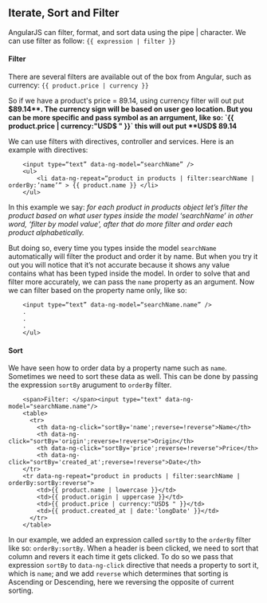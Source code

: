 ## Iterate, Sort and Filter

AngularJS can filter, format, and sort data using the pipe | character. We can use filter as follow:
`{{ expression | filter }}`

#### Filter
There are several filters are available out of the box from Angular, such as currency: 
`{{ product.price | currency }}`

So if we have a product's price = 89.14, using currency filter will out put **$89.14**. The currency sign will be based on user geo location. But you can be more specific and pass symbol as an arrgument, like so:
`{{ product.price | currency:"USD$ " }}` this will out put **USD$ 89.14**

We can use filters with directives, controller and services. Here is an example with directives:

```
	<input type=“text” data-ng-model=“searchName” />
	<ul>     
		<li data-ng-repeat=“product in products | filter:searchName | orderBy:’name’” > {{ product.name }} </li>
	</ul>
```

In this example we say: *for each product in products object let’s filter the product based on what user types inside the model ‘searchName’ in other word, ‘filter by model value', after that do more filter and order each product alphabetically.*

But doing so, every time you types inside the model `searchName` automatically will filter the product and order it by name. But when you try it out you will notice that it’s not accurate because it shows any value contains what has been typed inside the model. In order to solve that and filter more accurately, we can pass the `name` property as an argument. Now we can filter based on the property name only, like so:

```
	<input type=“text” data-ng-model=“searchName.name” />
	.
	.
	.
	</ul>
```
#### Sort
We have seen how to order data by a property name such as `name`. Sometimes we need to sort these data as well. This can be done by passing the expression `sortBy` arugument to `orderBy` filter.

```
	<span>Filter: </span><input type="text" data-ng-model="searchName.name"/>
	<table>
	  <tr>
		<th data-ng-click="sortBy='name';reverse=!reverse">Name</th>
		<th data-ng-click="sortBy='origin';reverse=!reverse">Origin</th>
		<th data-ng-click="sortBy='price';reverse=!reverse">Price</th>
		<th data-ng-click="sortBy='created_at';reverse=!reverse">Date</th>
	</tr>
	<tr data-ng-repeat="product in products | filter:searchName | orderBy:sortBy:reverse">
	    <td>{{ product.name | lowercase }}</td>
		<td>{{ product.origin | uppercase }}</td>
		<td>{{ product.price | currency:"USD$ " }}</td>
		<td>{{ product.created_at | date:'longDate' }}</td>
	  </tr>
    </table>	
```

In our example, we added an expression called `sortBy` to the `orderBy` filter like so: `orderBy:sortBy`. When a header is been clicked, we need to sort that column and revers it each time it gets clicked.
To do so we pass that expression `sortBy` to `data-ng-click` directive that needs a property to sort it, which is `name`; and we add `reverse` which determines that sorting is Ascending or Descending, here we reversing the opposite of current sorting. 